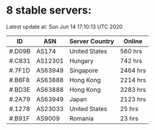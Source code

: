 # 8 stable servers:

Latest update at: Sun Jun 14 17:10:13 UTC 2020

| ID | ASN | Server Country | Online |
| -- | --- | -------------- | ------ |
| #.D09B | AS174 | United States | 560 hrs |
| #.C831 | AS12301 | Hungary | 742 hrs |
| #.7F1D | AS63949 | Singapore | 2464 hrs |
| #.B6F8 | AS63888 | Hong Kong | 2214 hrs |
| #.BD3E | AS63888 | Hong Kong | 3283 hrs |
| #.2A79 | AS63949 | Japan | 2123 hrs |
| #.1278 | AS23033 | United States | 25 hrs |
| #.B91F | AS9009 | Romania | 23 hrs |

